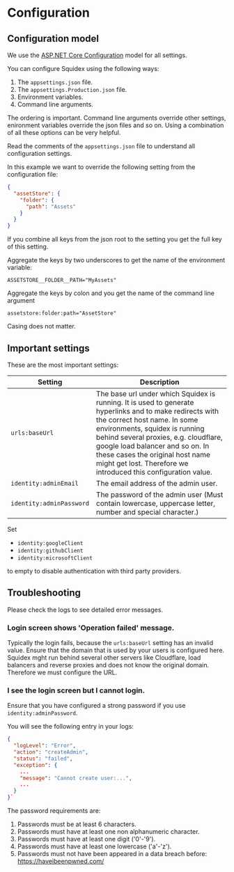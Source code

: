# Configuration

## Configuration model

We use the [ASP.NET Core Configuration](https://docs.microsoft.com/en-us/aspnet/core/fundamentals/configuration) model for all settings. 

You can configure Squidex using the following ways:

1. The `appsettings.json` file.
2. The `appsettings.Production.json` file.
3. Environment variables.
4. Command line arguments.

The ordering is important. Command line arguments override other settings, enironment variables override the json files and so on. Using a combination of all these options can be very helpful.

Read the comments of the `appsettings.json` file to understand all configuration settings.

In this example we want to override the following setting from the configuration file:

```json
{
  "assetStore": {
    "folder": {
      "path": "Assets"
    }
  }
}
```

If you combine all keys from the json root to the setting you get the full key of this setting.

Aggregate the keys by two underscores to get the name of the environment variable:

    ASSETSTORE__FOLDER__PATH="MyAssets"

Aggregate the keys by colon and you get the name of the command line argument

    assetstore:folder:path="AssetStore"

Casing does not matter.

## Important settings

These are the most important settings:

| Setting | Description |
| --- | --- |
| `urls:baseUrl` | The base url under which Squidex is running. It is used to generate hyperlinks and to make redirects with the correct host name. In some environments, squidex is running behind several proxies, e.g. cloudflare, google load balancer and so on. In these cases the original host name might get lost. Therefore we introduced this configuration value. |
| `identity:adminEmail` | The email address of the admin user.| 
| `identity:adminPassword` | The password of the admin user (Must contain lowercase, uppercase letter, number and special character.) |

Set 

* `identity:googleClient`
* `identity:githubClient`
* `identity:microsoftClient`

to empty to disable authentication with third party providers.

## Troubleshooting

Please check the logs to see detailed error messages. 

### Login screen shows 'Operation failed' message.

Typically the login fails, because the `urls:baseUrl` setting has an invalid value. Ensure that the domain that is used by your users is configured here. Squidex mght run behind several other servers like Cloudflare, load balancers and reverse proxies and does not know the original domain. Therefore we must configure the URL.

### I see the login screen but I cannot login.

Ensure that you have configured a strong password if you use `identity:adminPassword`.

You will see the following entry in your logs:

```json
{
  "logLevel": "Error",
  "action": "createAdmin",
  "status": "failed",
  "exception": {
    ...
    "message": "Cannot create user:...",
    ...
  }
}`
```

The password requirements are:

1. Passwords must be at least 6 characters.
2. Passwords must have at least one non alphanumeric character.
3. Passwords must have at least one digit ('0'-'9'). 
4. Passwords must have at least one lowercase ('a'-'z'). 
5. Passwords must not have been appeared in a data breach before: https://haveibeenpwned.com/
